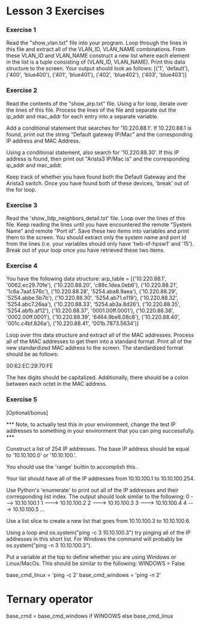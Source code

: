 # Lesson 3 Exercises 

### Exercise 1
Read the "show_vlan.txt" file into your program. Loop through the lines in this file and extract all of the VLAN_ID, VLAN_NAME combinations. From these VLAN_ID and VLAN_NAME construct a new list where each element in the list is a tuple consisting of (VLAN_ID, VLAN_NAME). Print this data structure to the screen. Your output should look as follows:
[('1', 'default'),
 ('400', 'blue400'),
 ('401', 'blue401'),
 ('402', 'blue402'),
 ('403', 'blue403')]

### Exercise 2
Read the contents of the "show_arp.txt" file. Using a for loop, iterate over the lines of this file. Process the lines of the file and separate out the ip_addr and mac_addr for each entry into a separate variable.

Add a conditional statement that searches for '10.220.88.1'. If 10.220.88.1 is found, print out the string "Default gateway IP/Mac" and the corresponding IP address and MAC Address.

Using a conditional statement, also search for '10.220.88.30'. If this IP address is found, then print out "Arista3 IP/Mac is" and the corresponding ip_addr and mac_addr.

Keep track of whether you have found both the Default Gateway and the Arista3 switch. Once you have found both of these devices, 'break' out of the for loop.

### Exercise 3
Read the 'show_lldp_neighbors_detail.txt' file. Loop over the lines of this file. Keep reading the lines until you have encountered the remote "System Name" and remote "Port id". Save these two items into variables and print them to the screen. You should extract only the system name and port id from the lines (i.e. your variables should only have 'twb-sf-hpsw1' and '15'). Break out of your loop once you have retrieved these two items.

### Exercise 4
You have the following data structure:
arp_table = [('10.220.88.1', '0062.ec29.70fe'),
 ('10.220.88.20', 'c89c.1dea.0eb6'),
 ('10.220.88.21', '1c6a.7aaf.576c'),
 ('10.220.88.28', '5254.aba8.9aea'),
 ('10.220.88.29', '5254.abbe.5b7b'),
 ('10.220.88.30', '5254.ab71.e119'),
 ('10.220.88.32', '5254.abc7.26aa'),
 ('10.220.88.33', '5254.ab3a.8d26'),
 ('10.220.88.35', '5254.abfb.af12'),
 ('10.220.88.37', '0001.00ff.0001'),
 ('10.220.88.38', '0002.00ff.0001'),
 ('10.220.88.39', '6464.9be8.08c8'),
 ('10.220.88.40', '001c.c4bf.826a'),
 ('10.220.88.41', '001b.7873.5634')] 

Loop over this data structure and extract all of the MAC addresses. Process all of the MAC addresses to get them into a standard format. Print all of the new standardized MAC address to the screen. The standardized format should be as follows:

00:62:EC:29:70:FE

The hex digits should be capitalized. Additionally, there should be a colon between each octet in the MAC address.


### Exercise 5
[Optional/bonus] 

*** Note, to actually test this in your environment, change the test IP addresses to something in your environment that you can ping successfully. ***

Construct a list of 254 IP addresses. The base IP address should be equal to '10.10.100.0' or '10.10.100.'.

You should use the 'range' builtin to accomplish this.

Your list should have all of the IP addresses from 10.10.100.1 to 10.10.100.254.

Use Python's 'enumerate' to print out all of the IP addresses and their corresponding list index. The output should look similar to the following: 
0 ---> 10.10.100.1
1 ---> 10.10.100.2
2 ---> 10.10.100.3
3 ---> 10.10.100.4
4 ---> 10.10.100.5
...

Use a list slice to create a new list that goes from 10.10.100.3 to 10.10.100.6.

Using a loop and os.system("ping -c 3 10.10.100.3") try pinging all of the IP addresses in this short list. For Windows the command will probably be os.system("ping -n 3 10.10.100.3").

Put a variable at the top to define whether you are using Windows or Linux/MacOs. This should be similar to the following:
WINDOWS = False

base_cmd_linux = 'ping -c 2'
base_cmd_windows = 'ping -n 2'
# Ternary operator
base_cmd = base_cmd_windows if WINDOWS else base_cmd_linux